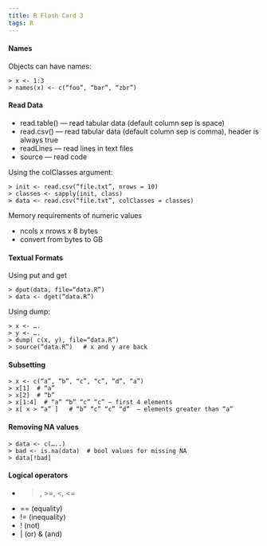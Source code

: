 ```yaml
---
title: R Flash Card 3
tags: R
---
```


#### Names

Objects can have names:

    > x <- 1:3
    > names(x) <- c(“foo”, “bar”, “zbr”)

#### Read Data

* read.table() — read tabular data (default column sep is space)
* read.csv() — read tabular data (default column sep is comma), header is always true
* readLines — read lines in text files
* source — read code

Using the colClasses argument:

	> init <- read.csv(“file.txt”, nrows = 10)
	> classes <- sapply(init, class)
	> data <- read.csv(“file.txt”, colClasses = classes)

Memory requirements of numeric values
* ncols x nrows x 8 bytes
* convert from bytes to GB

#### Textual Formats

Using put and get

	> dput(data, file=“data.R”)
	> data <- dget(“data.R”)

Using dump:

	> x <- ….
	> y <- ….
	> dump( c(x, y), file=“data.R”)
	> source(“data.R”)   # x and y are back

#### Subsetting

	> x <- c(“a”, “b”, “c”, “c”, “d”, “a”)
	> x[1]  # “a”
	> x[2]  # “b”
	> x[1:4]  # “a” “b” “c” “c” — first 4 elements
	> x[ x > “a” ]   # “b” “c” “c” “d”  — elements greater than “a”

#### Removing NA values

	> data <- c(…..)
	> bad <- is.na(data)  # bool values for missing NA
	> data[!bad]

#### Logical operators

* >, >=, <, <=
* == (equality)
* != (inequality)
* ! (not)
* | (or) & (and)

